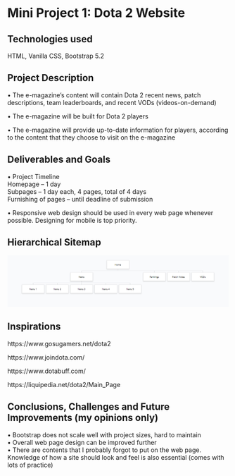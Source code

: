<h1>Mini Project 1: Dota 2 Website</h1>

<h2>Technologies used</h2>
HTML, Vanilla CSS, Bootstrap 5.2

<h2>Project Description</h2>

• The e-magazine’s content will contain Dota 2 recent news, patch descriptions, team leaderboards, and recent VODs (videos-on-demand)

• The e-magazine will be built for Dota 2 players

• The e-magazine will provide up-to-date information for players, according to the content that they choose to visit on the e-magazine

<h2>Deliverables and Goals</h2>

• Project Timeline<br>
<span style="text-indent: 50px;">Homepage – 1 day<br></span>
<span style="text-indent: 50px;">Subpages – 1 day each, 4 pages, total of 4 days<br></span>
<span style="text-indent: 50px;">Furnishing of pages – until deadline of submission<br></span>

• Responsive web design should be used in every web page whenever possible. Designing for mobile is top priority.

<h2>Hierarchical Sitemap</h2>

<img src="images\sitemap.PNG" alt="">

<h2>Inspirations</h2>

<p>https://www.gosugamers.net/dota2</p>
<p>https://www.joindota.com/</p>
<p>https://www.dotabuff.com/</p>
<p>https://liquipedia.net/dota2/Main_Page</p>

<h2>Conclusions, Challenges and Future Improvements (my opinions only)</h2>

• Bootstrap does not scale well with project sizes, hard to maintain<br>
• Overall web page design can be improved further<br>
• There are contents that I probably forgot to put on the web page. Knowledge of how a site should look and feel is also essential (comes with lots of practice)<br>

